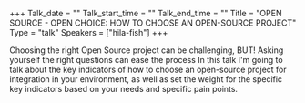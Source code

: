 +++
Talk_date = ""
Talk_start_time = ""
Talk_end_time = ""
Title = "OPEN SOURCE - OPEN CHOICE: HOW TO CHOOSE AN OPEN-SOURCE PROJECT"
Type = "talk"
Speakers = ["hila-fish"]
+++


Choosing the right Open Source project can be challenging, BUT! Asking yourself the right questions can ease the process
In this talk I'm going to talk about the key indicators of how to choose an open-source project for integration in your environment, as well as set the weight for the specific key indicators based on your needs and specific pain points.
